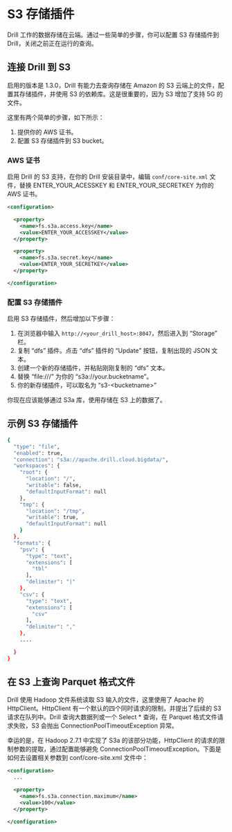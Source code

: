# S3 存储插件

Drill 工作的数据存储在云端。通过一些简单的步骤，你可以配置 S3 存储插件到 Drill，关闭之前正在运行的查询。

## 连接 Drill 到 S3

启用的版本是 1.3.0，Drill 有能力去查询存储在 Amazon 的 S3 云端上的文件，配置其存储插件，并使用 S3 的依赖库。这是很重要的，因为 S3 增加了支持 5G 的文件。

这里有两个简单的步骤，如下所示：
  1. 提供你的 AWS 证书。
  2. 配置 S3 存储插件到 S3 bucket。

### AWS 证书

启用 Drill 的 S3 支持，在你的 Drill 安装目录中，编辑 ``` conf/core-site.xml ``` 文件，替换 ENTER_YOUR_ACESSKEY 和 ENTER_YOUR_SECRETKEY 为你的 AWS 证书。
```xml
<configuration>

  <property>
    <name>fs.s3a.access.key</name>
    <value>ENTER_YOUR_ACCESSKEY</value>
  </property>

  <property>
    <name>fs.s3a.secret.key</name>
    <value>ENTER_YOUR_SECRETKEY</value>
  </property>

</configuration>
```

### 配置 S3 存储插件

启用 S3 存储插件，然后增加以下步骤：
  1. 在浏览器中输入 ``` http://<your_drill_host>:8047 ```，然后进入到 “Storage” 栏。
  2. 复制 “dfs” 插件。点击 “dfs” 插件的 “Update” 按钮，复制出现的 JSON 文本。
  3. 创建一个新的存储插件，并粘贴刚刚复制的 “dfs” 文本。
  4. 替换 “file:///” 为你的 “s3a://your.bucketname”。
  5. 你的新存储插件，可以取名为 “s3-&lt;bucketname&gt;”

你现在应该能够通过 S3a 库，使用存储在 S3 上的数据了。

## 示例 S3 存储插件

```bash
{
  "type": "file",
  "enabled": true,
  "connection": "s3a://apache.drill.cloud.bigdata/",
  "workspaces": {
    "root": {
      "location": "/",
      "writable": false,
      "defaultInputFormat": null
    },
    "tmp": {
      "location": "/tmp",
      "writable": true,
      "defaultInputFormat": null
    }
  },
  "formats": {
    "psv": {
      "type": "text",
      "extensions": [
        "tbl"
      ],
      "delimiter": "|"
    },
    "csv": {
      "type": "text",
      "extensions": [
        "csv"
      ],
      "delimiter": ","
    },
    ....

  }
}
```

## 在 S3 上查询 Parquet 格式文件

Drill 使用 Hadoop 文件系统读取 S3 输入的文件，这里使用了 Apache 的 HttpClient。HttpClient 有一个默认的四个同时请求的限制，并提出了后续的 S3 请求在队列中。Drill 查询大数据列或一个 Select * 查询，在 Parquet 格式文件请求失败，S3 会抛出 ConnectionPoolTimeoutException 异常。

幸运的是，在 Hadoop 2.7.1 中实现了 S3a 的该部分功能，HttpClient 的请求的限制参数的提取，通过配置能够避免 ConnectionPoolTimeoutException。下面是如何去设置相关参数到 conf/core-site.xml 文件中：
```xml
<configuration>
  ...

  <property>
    <name>fs.s3a.connection.maximum</name>
    <value>100</value>
  </property>

</configuration>
```
